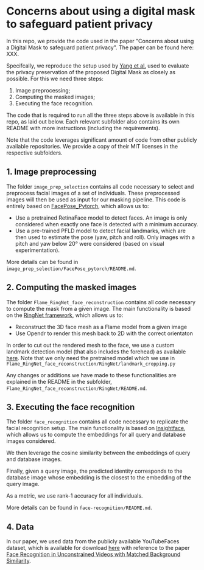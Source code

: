 # Concerns about using a digital mask to safeguard patient privacy

In this repo, we provide the code used in the paper "Concerns about using a Digital Mask to safeguard patient privacy". 
The paper can be found here: XXX. 

Specifcally, we reproduce the setup used by [Yang et al.](https://www.nature.com/articles/s41591-022-01966-1) used to evaluate the privacy preservation of the proposed 
Digital Mask as closely as possible. For this we need three steps:
1. Image preprocessing;
2. Computing the masked images;
3. Executing the face recognition.

The code that is required to run all the three steps above is available in this repo, as laid out below. 
Each relevant subfolder also contains its own README with more instructions (including the requirements).

Note that the code leverages significant amount of code from other publicly available repositories. 
We provide a copy of their MIT licenses in the respective subfolders. 

## 1. Image preprocessing

The folder `image_prep_selection` contains all code necessary to select and preprocess facial images of a set of individuals. 
These preprocessed images will then be used as input for our masking pipeline. 
This code is entirely based on [FacePose_Pytorch](https://github.com/WIKI2020/FacePose_pytorch), which allows us to:
- Use a pretrained RetinaFace model to detect faces. An image is only considered when exactly one face is 
      detected with a minimum accuracy.
- Use a pre-trained PFLD model to detect facial landmarks, which are then used to estimate the pose (yaw, pitch and roll). 
      Only images with a pitch and yaw below 20° were considered (based on visual experimentation).

More details can be found in `image_prep_selection/FacePose_pytorch/README.md`.
 
## 2. Computing the masked images

The folder `Flame_RingNet_face_reconstruction` contains all code necessary to compute the mask from a given image. 
The main functionality is based on the [RingNet framework](https://github.com/soubhiksanyal/RingNet), which allows us to:
- Reconstruct the 3D face mesh as a Flame model from a given image
- Use Opendr to render this mesh back to 2D with the correct orientaton


In order to cut out the rendered mesh to the face, we use a custom landmark detection model (that also includes the forehead) 
as available [here](https://github.com/codeniko/shape_predictor_81_face_landmarks). Note that we only need the 
pretrained model which we use in `Flame_RingNet_face_reconstruction/RingNet/landmark_cropping.py`

Any changes or additions we have made to these functionalities are explained in the README in the subfolder, `Flame_RingNet_face_reconstruction/RingNet/README.md`.

## 3. Executing the face recognition

The folder `face_recognition` contains all code necessary to replicate the facial recognition setup.
The main functionality is based on [Insightface](https://github.com/deepinsight/insightface), which allows us 
to compute the embeddings for all query and database images considered. 

We then leverage the cosine similarity between the embeddings of query and database images.

Finally, given a query image, the predicted identity corresponds to the database image whose embedding is the closest 
to the embedding of the query image. 

As a metric, we use rank-1 accuracy for all individuals.

More details can be found in `face-recognition/README.md`.
    
## 4. Data

In our paper, we used data from the publicly available YouTubeFaces dataset, which is available for download [here](http://www.cs.tau.ac.il/~wolf/ytfaces/) with reference to the paper [Face Recognition in Unconstrained Videos with Matched Background Similarity](http://www.cs.tau.ac.il/~wolf/ytfaces/WolfHassnerMaoz_CVPR11.pdf).